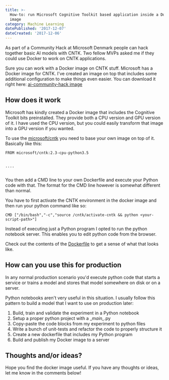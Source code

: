 ```yaml
---
title: >-
  How-to: run Microsoft Cognitive Toolkit based application inside a Docker
  image
category: Machine Learning
datePublished: '2017-12-07'
dateCreated: '2017-12-06'
---
```

<!--kg-card-begin: markdown--><p>As part of a Community Hack at Microsoft Denmark people can hack together basic AI models with CNTK. Two fellow MVPs asked me if they could use Docker to work on CNTK applications.</p>
<p>Sure you can work with a Docker image on CNTK stuff. Microsoft has a Docker image for CNTK. I've created an image on top that includes some additional configuration to make things even easier. You can download it right here: <a href="https://github.com/wmeints/ai-community-hack/archive/master.zip">ai-community-hack image</a></p>
<h2 id="howdoesitwork">How does it work</h2>
<p>Microsoft has kindly created a Docker image that includes the Cognitive Toolkit bits preinstalled. They provide both a CPU version and GPU version of it. I have used the CPU version, but you could easily transform that image into a GPU version if you wanted.</p>
<p>To use the <a href="https://hub.docker.com/r/microsoft/cntk/">microsoft/cntk</a> you need to base your own image on top of it. Basically like this:</p>
<pre><code>FROM microsoft/cntk:2.3-cpu-python3.5

....
</code></pre>
<p>You then add a CMD line to your own Dockerfile and execute your Python code with that. The format for the CMD line however is somewhat different than normal.</p>
<p>You have to first activate the CNTK environment in the docker image and then run your python command like so:</p>
<pre><code>CMD [&quot;/bin/bash&quot;,&quot;-c&quot;,&quot;source /cntk/activate-cntk &amp;&amp; python &lt;your-script-path&gt;&quot;]
</code></pre>
<p>Instead of executing just a Python program I opted to run the python notebook server. This enables you to edit python code from the browser.</p>
<p>Check out the contents of the <a href="https://github.com/wmeints/ai-community-hack/blob/master/Dockerfile">Dockerfile</a> to get a sense of what that looks like.</p>
<h2 id="howcanyouusethisforproduction">How can you use this for production</h2>
<p>In any normal production scenario you'd execute python code that starts a service or trains a model and stores that model somewhere on disk or on a server.</p>
<p>Python notebooks aren't very useful in this situation. I usually follow this pattern to build a model that I want to use on production later:</p>
<ol>
<li>Build, train and validate the experiment in a Python notebook</li>
<li>Setup a proper python project with a _<em>main_</em>.py</li>
<li>Copy-paste the code blocks from my experiment to python files</li>
<li>Write a bunch of unit-tests and refactor the code to properly structure it</li>
<li>Create a new dockerfile that includes my Python program</li>
<li>Build and publish my Docker image to a server</li>
</ol>
<h2 id="thoughtsandorideas">Thoughts and/or ideas?</h2>
<p>Hope you find the docker image useful. If you have any thoughts or ideas, let me know in the comments below!</p>
<!--kg-card-end: markdown-->
